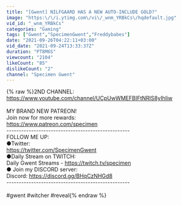 ```yaml
---
title: "[Gwent] NILFGAARD HAS A NEW AUTO-INCLUDE GOLD?"
image: "https:\/\/i.ytimg.com\/vi\/_wnm_YRBkCs\/hqdefault.jpg"
vid_id: "_wnm_YRBkCs"
categories: "Gaming"
tags: ["Gwent","SpecimenGwent","Freddybabes"]
date: "2021-09-26T04:22:11+03:00"
vid_date: "2021-09-24T13:33:37Z"
duration: "PT8M6S"
viewcount: "2104"
likeCount: "85"
dislikeCount: "2"
channel: "Specimen Gwent"
---
```

{% raw %}2ND CHANNEL:<br /><a rel="nofollow" target="blank" href="https://www.youtube.com/channel/UCpUwWMEFBIFtNRIS8yIhIiw">https://www.youtube.com/channel/UCpUwWMEFBIFtNRIS8yIhIiw</a><br /><br />MY BRAND NEW PATREON!<br />Join now for more rewards: <br /><a rel="nofollow" target="blank" href="https://www.patreon.com/specimen">https://www.patreon.com/specimen</a><br />--------------------------------------------------<br />FOLLOW ME UP:<br />●Twitter:<br /> <a rel="nofollow" target="blank" href="https://twitter.com/SpecimenGwent​​​​​">https://twitter.com/SpecimenGwent​​​​​</a><br />●Daily Stream on TWITCH:<br />Daily Gwent Streams - <a rel="nofollow" target="blank" href="https://twitch.tv/specimen">https://twitch.tv/specimen</a><br />● Join my DISCORD server:<br />Discord: <a rel="nofollow" target="blank" href="https://discord.gg/BHqCzNHGd8">https://discord.gg/BHqCzNHGd8</a><br />--------------------------------------------------<br /><br />#gwent #witcher #reveal{% endraw %}
